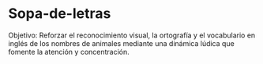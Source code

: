 # Sopa-de-letras
Objetivo: Reforzar el reconocimiento visual, la ortografía y el vocabulario en inglés de los nombres de animales mediante una dinámica lúdica que fomente la atención y concentración.

